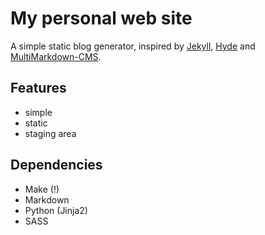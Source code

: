 # My personal web site

A simple static blog generator, inspired by [Jekyll][], [Hyde][] and [MultiMarkdown-CMS][mmd].

## Features

- simple
- static
- staging area

[Jekyll]: https://github.com/mojombo/jekyll/
[Hyde]: https://github.com/hyde/hyde
[mmd]: https://github.com/fletcher/MultiMarkdown-CMS

## Dependencies

- Make (!)
- Markdown
- Python (Jinja2)
- SASS
